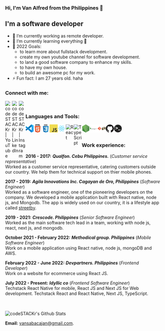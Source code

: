 ### Hi, I'm Van Alfred from the Philippines 👋

## I'm a software developer
- 🔭 I’m currently working as remote developer.
- 🌱 I’m currently learning everything 🤣
- 🥅 2022 Goals: 
   - to learn more about fullstack development.
   - create my own youtube channel for software development.
   - to land a good software company to enhance my skills.
   - to have my own house.
   - to build an awesome pc for my work.
- ⚡ Fun fact: I am 27 years old. haha

### Connect with me:

[<img align="left" alt="codeSTACKr | YouTube" width="22px" src="https://cdn.jsdelivr.net/npm/simple-icons@v3/icons/youtube.svg" />][youtube]
[<img align="left" alt="codeSTACKr | LinkedIn" width="22px" src="https://cdn.jsdelivr.net/npm/simple-icons@v3/icons/linkedin.svg" />][linkedin]
[<img align="left" alt="codeSTACKr | Instagram" width="22px" src="https://cdn.jsdelivr.net/npm/simple-icons@v3/icons/instagram.svg" />][instagram]


<br />

### Languages and Tools:

[<img align="left" alt="Visual Studio Code" width="26px" src="https://raw.githubusercontent.com/github/explore/80688e429a7d4ef2fca1e82350fe8e3517d3494d/topics/visual-studio-code/visual-studio-code.png" />]()
[<img align="left" alt="HTML5" width="26px" src="https://raw.githubusercontent.com/github/explore/80688e429a7d4ef2fca1e82350fe8e3517d3494d/topics/html/html.png" />]()
[<img align="left" alt="CSS3" width="26px" src="https://raw.githubusercontent.com/github/explore/80688e429a7d4ef2fca1e82350fe8e3517d3494d/topics/css/css.png" />]()
[<img align="left" alt="JavaScript" width="26px" src="https://raw.githubusercontent.com/github/explore/80688e429a7d4ef2fca1e82350fe8e3517d3494d/topics/javascript/javascript.png" />]()
[<img align="left" alt="React" width="26px" src="https://raw.githubusercontent.com/github/explore/80688e429a7d4ef2fca1e82350fe8e3517d3494d/topics/react/react.png" />]()
[<img align="left" alt="React" width="26px" src="https://upload.wikimedia.org/wikipedia/commons/thumb/8/8e/Nextjs-logo.svg/800px-Nextjs-logo.svg.png" />]()
[<img align="left" alt="TypeScript" width="26px" src="https://www.svgrepo.com/show/303600/typescript-logo.svg" />]()
[<img align="left" alt="Node.js" width="26px" src="https://raw.githubusercontent.com/github/explore/80688e429a7d4ef2fca1e82350fe8e3517d3494d/topics/nodejs/nodejs.png" />]()
[<img align="left" alt="MongoDB" width="26px" src="https://raw.githubusercontent.com/github/explore/80688e429a7d4ef2fca1e82350fe8e3517d3494d/topics/mongodb/mongodb.png" />]()
[<img align="left" alt="Git" width="26px" src="https://raw.githubusercontent.com/github/explore/80688e429a7d4ef2fca1e82350fe8e3517d3494d/topics/git/git.png" />]()
[<img align="left" alt="GitHub" width="26px" src="https://raw.githubusercontent.com/github/explore/78df643247d429f6cc873026c0622819ad797942/topics/github/github.png" />]()
[<img align="left" alt="HTML5" width="26px" src="https://raw.githubusercontent.com/github/explore/80688e429a7d4ef2fca1e82350fe8e3517d3494d/topics/terminal/terminal.png" />]()

<br />
<br />

### Work experience:
  **2016 - 2017:** ***Qualfon. Cebu Philippines.*** (*Customer service representative*) <br />
  Worked as a customer service representative, catering customers outside our country. We help them for technical support on thier mobile phones.
  <br />

  **2017 - 2019:** ***Agila Innovations Inc. Cagayan de Oro, Philippines*** (*Software Engineer*) <br />
  Worked as a software engineer, one of the pioneering developers on the company. We developed a mobile application built with React native, node js, and Mongodb. The app is widely used on our country, it is a lifestyle app called [streetby](https://streetby.com/).
  <br />

  **2019 - 2021:** ***Crescode. Philippines*** (*Senior Software Engineer*) <br />
  Worked as the main software tech lead in a team, working with node js, react, next js, and mongodb.
  <br />
  
  **October 2021 - February 2022:** ***Methodical group. Philippines*** (*Mobile Software Engineer*) <br />
  Work on a mobile application using React native, node js, mongoDB and AWS.
  <br />
  
  **February 2022 - June 2022:** ***Devpartners. Philippines*** (*Frontend Developer*) <br />
  Work on a website for ecommerce using React JS.
  
  **July 2022 - Present:** ***Idyllic co*** (*Frontend Software Engineer*) <br />
  Techstack React Native for mobile, React JS and Next JS for Web development. Techstack React and React Native, Next JS, TypeScript.

<br />
<br />

<img align="left" alt="codeSTACKr's Github Stats" src="https://github-readme-stats.vercel.app/api?username=vanskins&show_icons=true&hide_border=true" />

<br />

**Email:** vansabacajan@gmail.com.

[youtube]: https://www.youtube.com/channel/UC-j4L6tVyEukhzfVBO6tEnA?view_as=subscriber
[instagram]: https://www.instagram.com/vanalfredd
[linkedin]: https://www.linkedin.com/in/van-alfred-sabacajan-16041692/
